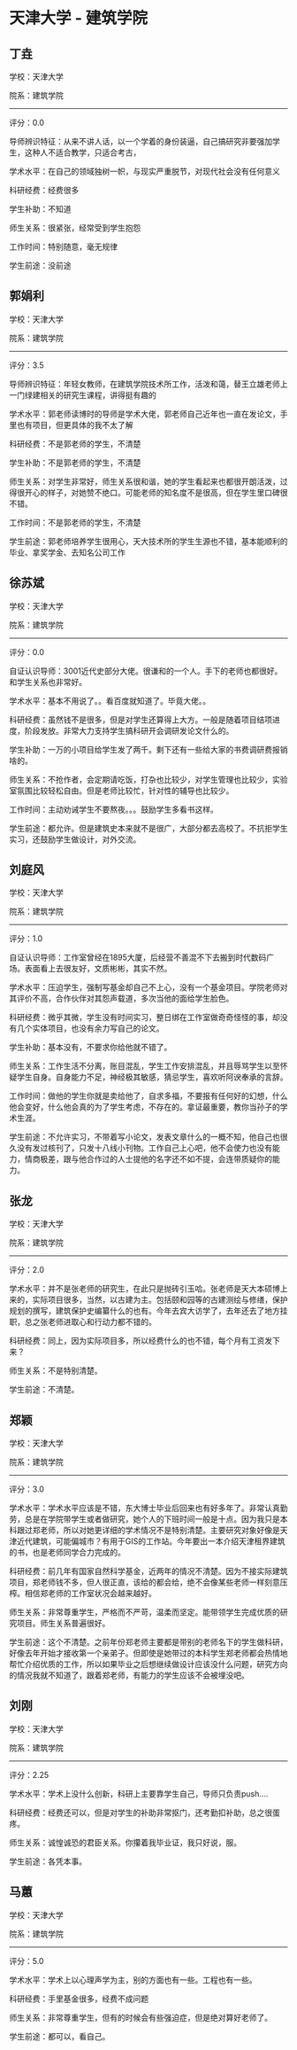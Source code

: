 # 天津大学 - 建筑学院

## 丁垚

学校：天津大学

院系：建筑学院

* * *

评分：0.0

导师辨识特征：从来不讲人话，以一个学着的身份装逼，自己搞研究非要强加学生，这种人不适合教学，只适合考古，

学术水平：在自己的领域独树一帜，与现实严重脱节，对现代社会没有任何意义

科研经费：经费很多

学生补助：不知道

师生关系：很紧张，经常受到学生抱怨

工作时间：特别随意，毫无规律

学生前途：没前途

## 郭娟利

学校：天津大学

院系：建筑学院

* * *

评分：3.5

导师辨识特征：年轻女教师，在建筑学院技术所工作，活泼和蔼，替王立雄老师上一门绿建相关的研究生课程，讲得挺有趣的

学术水平：郭老师读博时的导师是学术大佬，郭老师自己近年也一直在发论文，手里也有项目，但更具体的我不太了解

科研经费：不是郭老师的学生，不清楚

学生补助：不是郭老师的学生，不清楚

师生关系：对学生非常好，师生关系很和谐，她的学生看起来也都很开朗活泼，过得很开心的样子，对她赞不绝口。可能老师的知名度不是很高，但在学生里口碑很不错。

工作时间：不是郭老师的学生，不清楚

学生前途：郭老师培养学生很用心，天大技术所的学生生源也不错，基本能顺利的毕业、拿奖学金、去知名公司工作

## 徐苏斌

学校：天津大学

院系：建筑学院

* * *

评分：0.0

自证认识导师：3001近代史部分大佬。很谦和的一个人。手下的老师也都很好。和学生关系也非常好。

学术水平：基本不用说了。。看百度就知道了。毕竟大佬。。

科研经费：虽然钱不是很多，但是对学生还算得上大方。一般是随着项目结项进度，阶段发放。非常大力支持学生搞科研开会调研发论文什么的。

学生补助：一万的小项目给学生发了两千。剩下还有一些给大家的书费调研费报销啥的。

师生关系：不抢作者，会定期请吃饭，打杂也比较少，对学生管理也比较少，实验室氛围比较轻松自由。但是老师比较忙，针对性的辅导也比较少。

工作时间：主动劝诫学生不要熬夜。。。鼓励学生多看书这样。

学生前途：都允许。但是建筑史本来就不是很广，大部分都去高校了。不抗拒学生实习，还鼓励学生做设计，对外交流。

## 刘庭风

学校：天津大学

院系：建筑学院

* * *

评分：1.0

自证认识导师：工作室曾经在1895大厦，后经营不善混不下去搬到时代数码广场。表面看上去很友好，文质彬彬，其实不然。

学术水平：压迫学生，强制写基金却自己不上心，没有一个基金项目。学院老师对其评价不高，合作伙伴对其怨声载道，多次当他的面给学生脸色。

科研经费：微乎其微，学生没有时间实习，整日绑在工作室做奇奇怪怪的事，却没有几个实体项目，也没有余力写自己的论文。

学生补助：基本没有，不要求你给他就不错了。

师生关系：工作生活不分离，账目混乱，学生工作安排混乱，并且辱骂学生以至怀疑学生自身。自身能力不足，神经极其敏感，猜忌学生，喜欢听阿谀奉承的言辞。

工作时间：做他的学生你就是卖给他了，自求多福，不要报有任何好的幻想，什么他会变好，什么他会真的为了学生考虑，不存在的。拿证最重要，教你当孙子的学术生涯。

学生前途：不允许实习，不带着写小论文，发表文章什么的一概不知，他自己也很久没有发过核刊了，只发十八线小刊物。工作自己上心吧，他不会使力也没有能力，情商极差，跟与他合作过的人士提他的名字还不如不提，会连带质疑你的能力。

## 张龙

学校：天津大学

院系：建筑学院

* * *

评分：2.0

学术水平：并不是张老师的研究生，在此只是抛砖引玉哈。张老师是天大本硕博上来的，实际项目很多，当然，以古建为主。包括颐和园等的古建测绘与修缮，保护规划的撰写，建筑保护史编纂什么的也有。今年去宾大访学了，去年还去了地方挂职，总之张老师进取心和行动力都不错的。

科研经费：同上，因为实际项目多，所以经费什么的也不错，每个月有工资发下来？

师生关系：不是特别清楚。

学生前途：不清楚。

## 郑颖

学校：天津大学

院系：建筑学院

* * *

评分：3.0

学术水平：学术水平应该是不错，东大博士毕业后回来也有好多年了。非常认真勤劳，总是在学院带学生或者做研究，她个人的下班时间一般是十点。因为我只是本科跟过郑老师，所以对她更详细的学术情况不是特别清楚。主要研究对象好像是天津近代建筑，可能偏城市？有用于GIS的工作站。今年要出一本介绍天津租界建筑的书，也是老师同学合力完成的。

科研经费：前几年有国家自然科学基金，近两年的情况不清楚。因为不接实际建筑项目，郑老师钱不多，但人很正直，该给的都会给，绝不会像某些老师一样刻意压榨。相信郑老师的工作室状况会越来越好。

师生关系：非常尊重学生，严格而不严苛，温柔而坚定。能带领学生完成优质的研究项目。师生关系普遍很好。

学生前途：这个不清楚。之前年份郑老师主要都是带别的老师名下的学生做科研，好像去年开始才接收第一个亲弟子。但即使是她带过的本科学生郑老师都会热情地帮忙介绍优质的工作，所以如果毕业之后想继续做设计应该没什么问题，研究方向的情况我就不知道了，跟着郑老师，有能力的学生应该不会被埋没吧。

## 刘刚

学校：天津大学

院系：建筑学院

* * *

评分：2.25

学术水平：学术上没什么创新，科研上主要靠学生自己，导师只负责push....

科研经费：经费还可以，但是对学生的补助非常抠门，还考勤扣补助，总之很蛋疼。

师生关系：诚惶诚恐的君臣关系。你攥着我毕业证，我只好说，服。

学生前途：各凭本事。

## 马蕙

学校：天津大学

院系：建筑学院

* * *

评分：5.0

学术水平：学术上以心理声学为主，别的方面也有一些。工程也有一些。

科研经费：手里基金很多，经费不成问题

师生关系：非常尊重学生，但有的时候会有些强迫症，但是绝对算好老师了。

学生前途：都可以，看自己。